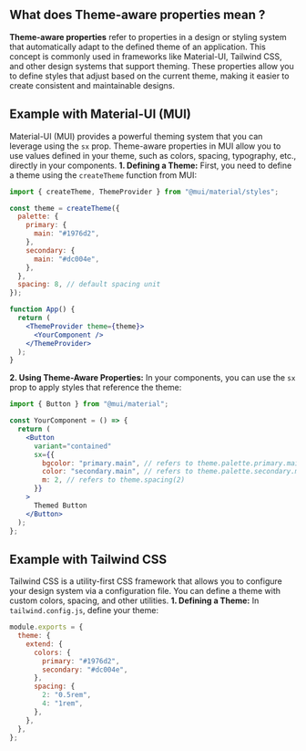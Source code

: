 ## What does Theme-aware properties mean ?

**Theme-aware properties** refer to properties in a design or styling system that automatically adapt to the defined theme of an application. This concept is commonly used in frameworks like Material-UI, Tailwind CSS, and other design systems that support theming. These properties allow you to define styles that adjust based on the current theme, making it easier to create consistent and maintainable designs.

## Example with Material-UI (MUI)

Material-UI (MUI) provides a powerful theming system that you can leverage using the `sx` prop. Theme-aware properties in MUI allow you to use values defined in your theme, such as colors, spacing, typography, etc., directly in your components.
**1. Defining a Theme:**
First, you need to define a theme using the `createTheme` function from MUI:

```jsx
import { createTheme, ThemeProvider } from "@mui/material/styles";

const theme = createTheme({
  palette: {
    primary: {
      main: "#1976d2",
    },
    secondary: {
      main: "#dc004e",
    },
  },
  spacing: 8, // default spacing unit
});

function App() {
  return (
    <ThemeProvider theme={theme}>
      <YourComponent />
    </ThemeProvider>
  );
}
```

**2. Using Theme-Aware Properties:**
In your components, you can use the `sx` prop to apply styles that reference the theme:

```jsx
import { Button } from "@mui/material";

const YourComponent = () => {
  return (
    <Button
      variant="contained"
      sx={{
        bgcolor: "primary.main", // refers to theme.palette.primary.main
        color: "secondary.main", // refers to theme.palette.secondary.main
        m: 2, // refers to theme.spacing(2)
      }}
    >
      Themed Button
    </Button>
  );
};
```

## Example with Tailwind CSS

Tailwind CSS is a utility-first CSS framework that allows you to configure your design system via a configuration file. You can define a theme with custom colors, spacing, and other utilities.
**1. Defining a Theme:**
In `tailwind.config.js`, define your theme:

```jsx
module.exports = {
  theme: {
    extend: {
      colors: {
        primary: "#1976d2",
        secondary: "#dc004e",
      },
      spacing: {
        2: "0.5rem",
        4: "1rem",
      },
    },
  },
};
```
